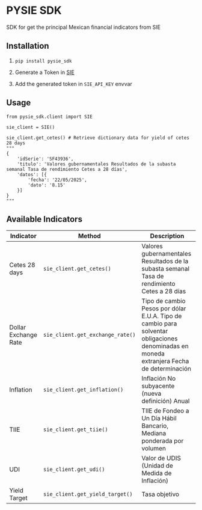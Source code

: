 # PYSIE SDK
SDK for get the principal Mexican financial indicators from SIE


## Installation
1. `pip install pysie_sdk`

2. Generate a Token in [SIE](https://www.banxico.org.mx/SieAPIRest/service/v1/token)

3. Add the generated token in `SIE_API_KEY` envvar


## Usage

```
from pysie_sdk.client import SIE

sie_client = SIE()

sie_client.get_cetes() # Retrieve dictionary data for yield of cetes 28 days
"""
{
    'idSerie': 'SF43936',
    'titulo': 'Valores gubernamentales Resultados de la subasta semanal Tasa de rendimiento Cetes a 28 días',
    'datos': [{
        'fecha': '22/05/2025',
        'dato': '8.15'
    }]
}
"""
```


## Available Indicators

| Indicator            | Method                           | Description                                                                                                                              |
|----------------------|----------------------------------|------------------------------------------------------------------------------------------------------------------------------------------|
| Cetes 28 days        | `sie_client.get_cetes()`         | Valores gubernamentales Resultados de la subasta semanal Tasa de rendimiento Cetes a 28 días                                             |
| Dollar Exchange Rate | `sie_client.get_exchange_rate()` | Tipo de cambio Pesos por dólar E.U.A. Tipo de cambio para solventar obligaciones denominadas en moneda extranjera Fecha de determinación |
| Inflation            | `sie_client.get_inflation()`     | Inflación No subyacente (nueva definición) Anual                                                                                         |
| TIIE                 | `sie_client.get_tiie()`          | TIIE de Fondeo a Un Día Hábil Bancario, Mediana ponderada por volumen                                                                    |
| UDI                  | `sie_client.get_udi()`           | Valor de UDIS (Unidad de Medida de Inflación)                                                                                            |
| Yield Target         | `sie_client.get_yield_target()`  | Tasa objetivo                                                                                                                            |
